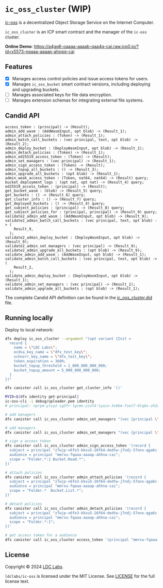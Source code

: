 # `ic_oss_cluster` (WIP)

[ic-oss](https://github.com/ldclabs/ic-oss) is a decentralized Object Storage Service on the Internet Computer.

`ic_oss_cluster` is an ICP smart contract and the manager of the `ic-oss` cluster.

**Online Demo**: https://a4gq6-oaaaa-aaaab-qaa4q-cai.raw.icp0.io/?id=x5573-nqaaa-aaaap-ahopq-cai

## Features

- [x] Manages access control policies and issue access tokens for users.
- [x] Manages `ic_oss_bucket` smart contract versions, including deploying and upgrading buckets.
- [ ] Manages associated keys for file data encryption.
- [ ] Manages extension schemas for integrating external file systems.

## Candid API

```shell
access_token : (principal) -> (Result);
admin_add_wasm : (AddWasmInput, opt blob) -> (Result_1);
admin_attach_policies : (Token) -> (Result_1);
admin_batch_call_buckets : (vec principal, text, opt blob) -> (Result_2);
admin_deploy_bucket : (DeployWasmInput, opt blob) -> (Result_1);
admin_detach_policies : (Token) -> (Result_1);
admin_ed25519_access_token : (Token) -> (Result);
admin_set_managers : (vec principal) -> (Result_1);
admin_sign_access_token : (Token) -> (Result);
admin_topup_all_buckets : () -> (Result_3);
admin_upgrade_all_buckets : (opt blob) -> (Result_1);
admin_weak_access_token : (Token, nat64, nat64) -> (Result) query;
bucket_deployment_logs : (opt nat, opt nat) -> (Result_4) query;
ed25519_access_token : (principal) -> (Result);
get_bucket_wasm : (blob) -> (Result_5) query;
get_buckets : () -> (Result_6) query;
get_cluster_info : () -> (Result_7) query;
get_deployed_buckets : () -> (Result_4) query;
get_subject_policies : (principal) -> (Result_8) query;
get_subject_policies_for : (principal, principal) -> (Result_9) query;
validate2_admin_add_wasm : (AddWasmInput, opt blob) -> (Result_9);
validate2_admin_batch_call_buckets : (vec principal, text, opt blob) -> (
    Result_9,
  );
validate2_admin_deploy_bucket : (DeployWasmInput, opt blob) -> (Result_9);
validate2_admin_set_managers : (vec principal) -> (Result_9);
validate2_admin_upgrade_all_buckets : (opt blob) -> (Result_9);
validate_admin_add_wasm : (AddWasmInput, opt blob) -> (Result_1);
validate_admin_batch_call_buckets : (vec principal, text, opt blob) -> (
    Result_2,
  );
validate_admin_deploy_bucket : (DeployWasmInput, opt blob) -> (Result_1);
validate_admin_set_managers : (vec principal) -> (Result_1);
validate_admin_upgrade_all_buckets : (opt blob) -> (Result_1);
```

The complete Candid API definition can be found in the [ic_oss_cluster.did](https://github.com/ldclabs/ic-oss/tree/main/src/ic_oss_bucket/ic_oss_cluster.did) file.

## Running locally

Deploy to local network:
```bash
dfx deploy ic_oss_cluster --argument "(opt variant {Init =
  record {
    name = \"LDC Labs\";
    ecdsa_key_name = \"dfx_test_key\";
    schnorr_key_name = \"dfx_test_key\";
    token_expiration = 3600;
    bucket_topup_threshold = 1_000_000_000_000;
    bucket_topup_amount = 5_000_000_000_000;
  }
})"

dfx canister call ic_oss_cluster get_cluster_info '()'

MYID=$(dfx identity get-principal)
ic-oss-cli -i debug/uploader.pem identity
# principal: nprym-ylvyz-ig3fr-lgcmn-zzzt4-tyuix-3v6bm-fsel7-6lq6x-zh2w7-zqe

# add managers
dfx canister call ic_oss_cluster admin_set_managers "(vec {principal \"$MYID\"; principal \"nprym-ylvyz-ig3fr-lgcmn-zzzt4-tyuix-3v6bm-fsel7-6lq6x-zh2w7-zqe\"})"

# add managers
dfx canister call ic_oss_cluster admin_set_managers "(vec {principal \"$MYID\"})"

# sign a access token
dfx canister call ic_oss_cluster admin_sign_access_token '(record {
  subject = principal "z7wjp-v6fe3-kksu5-26f64-dedtw-j7ndj-57onx-qga6c-et5e3-njx53-tae";
  audience = principal "mmrxu-fqaaa-aaaap-ahhna-cai";
  scope = "Folder.*:1 Bucket.Read.*";
})'

# attach policies
dfx canister call ic_oss_cluster admin_attach_policies '(record {
  subject = principal "z7wjp-v6fe3-kksu5-26f64-dedtw-j7ndj-57onx-qga6c-et5e3-njx53-tae";
  audience = principal "mmrxu-fqaaa-aaaap-ahhna-cai";
  scope = "Folder.*  Bucket.List.*";
})'

# detach policies
dfx canister call ic_oss_cluster admin_detach_policies '(record {
  subject = principal "z7wjp-v6fe3-kksu5-26f64-dedtw-j7ndj-57onx-qga6c-et5e3-njx53-tae";
  audience = principal "mmrxu-fqaaa-aaaap-ahhna-cai";
  scope = "Folder.*:1";
})'

# get access token for a audience
dfx canister call ic_oss_cluster access_token '(principal "mmrxu-fqaaa-aaaap-ahhna-cai")'
```

## License
Copyright © 2024 [LDC Labs](https://github.com/ldclabs).

`ldclabs/ic-oss` is licensed under the MIT License. See [LICENSE](../../LICENSE-MIT) for the full license text.